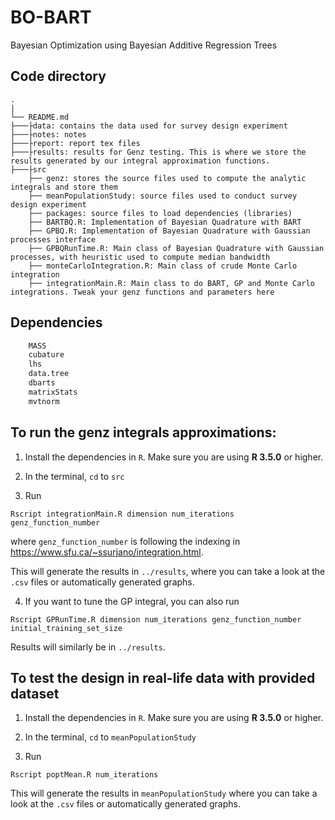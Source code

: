 # BO-BART
Bayesian Optimization using Bayesian Additive Regression Trees

## Code directory ##

    .
    |
	└── README.md
	├───├data: contains the data used for survey design experiment
	├───├notes: notes
	├───├report: report tex files
	├───├results: results for Genz testing. This is where we store the results generated by our integral approximation functions.
    ├───├src
    	├── genz: stores the source files used to compute the analytic integrals and store them
    	├── meanPopulationStudy: source files used to conduct survey design experiment
    	├── packages: source files to load dependencies (libraries)
	    ├── BARTBQ.R: Implementation of Bayesian Quadrature with BART
	    ├── GPBQ.R: Implementation of Bayesian Quadrature with Gaussian processes interface
	    ├── GPBQRunTime.R: Main class of Bayesian Quadrature with Gaussian processes, with heuristic used to compute median bandwidth
	    ├── monteCarloIntegration.R: Main class of crude Monte Carlo integration
	    ├── integrationMain.R: Main class to do BART, GP and Monte Carlo integrations. Tweak your genz functions and parameters here
	    



## Dependencies

```r
    MASS
    cubature
    lhs
    data.tree
    dbarts
    matrixStats
    mvtnorm
```

## To run the genz integrals approximations:

1) Install the dependencies in `R`. Make sure you are using **R 3.5.0** or higher.

2) In the terminal, `cd` to `src`

3) Run

```
Rscript integrationMain.R dimension num_iterations genz_function_number

```
where `genz_function_number` is following the indexing in https://www.sfu.ca/~ssurjano/integration.html. 

This will generate the results in `../results`, where you can take a look at the `.csv` files or automatically generated graphs.

4) If you want to tune the GP integral, you can also run

```
Rscript GPRunTime.R dimension num_iterations genz_function_number initial_training_set_size
```

Results will similarly be in `../results`.

## To test the design in real-life data with provided dataset

1) Install the dependencies in `R`. Make sure you are using **R 3.5.0** or higher.

2) In the terminal, `cd` to `meanPopulationStudy`

3) Run

```
Rscript poptMean.R num_iterations

```

This will generate the results in `meanPopulationStudy` where you can take a look at the `.csv` files or automatically generated graphs.

